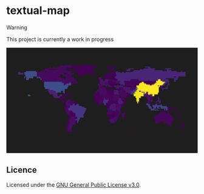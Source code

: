 # textual-map

> [!WARNING]
> This project is currently a work in progress

![screenshot](assets/screenshot.png)

## Licence

Licensed under the [GNU General Public License v3.0](LICENSE).
